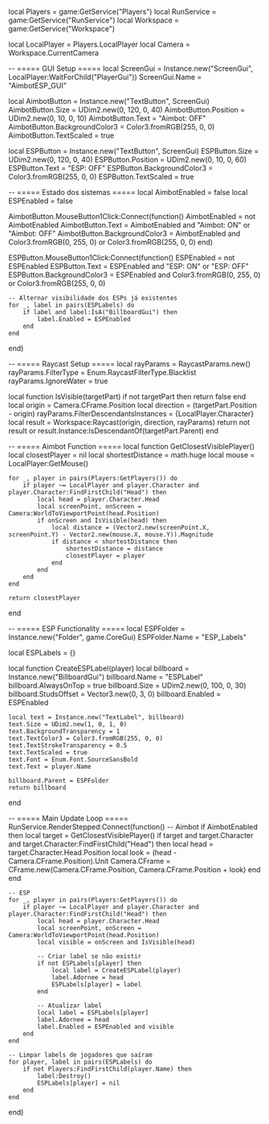 
local Players = game:GetService("Players")
local RunService = game:GetService("RunService")
local Workspace = game:GetService("Workspace")

local LocalPlayer = Players.LocalPlayer
local Camera = Workspace.CurrentCamera

-- ===== GUI Setup =====
local ScreenGui = Instance.new("ScreenGui", LocalPlayer:WaitForChild("PlayerGui"))
ScreenGui.Name = "AimbotESP_GUI"

local AimbotButton = Instance.new("TextButton", ScreenGui)
AimbotButton.Size = UDim2.new(0, 120, 0, 40)
AimbotButton.Position = UDim2.new(0, 10, 0, 10)
AimbotButton.Text = "Aimbot: OFF"
AimbotButton.BackgroundColor3 = Color3.fromRGB(255, 0, 0)
AimbotButton.TextScaled = true

local ESPButton = Instance.new("TextButton", ScreenGui)
ESPButton.Size = UDim2.new(0, 120, 0, 40)
ESPButton.Position = UDim2.new(0, 10, 0, 60)
ESPButton.Text = "ESP: OFF"
ESPButton.BackgroundColor3 = Color3.fromRGB(255, 0, 0)
ESPButton.TextScaled = true

-- ===== Estado dos sistemas =====
local AimbotEnabled = false
local ESPEnabled = false

AimbotButton.MouseButton1Click:Connect(function()
	AimbotEnabled = not AimbotEnabled
	AimbotButton.Text = AimbotEnabled and "Aimbot: ON" or "Aimbot: OFF"
	AimbotButton.BackgroundColor3 = AimbotEnabled and Color3.fromRGB(0, 255, 0) or Color3.fromRGB(255, 0, 0)
end)

ESPButton.MouseButton1Click:Connect(function()
	ESPEnabled = not ESPEnabled
	ESPButton.Text = ESPEnabled and "ESP: ON" or "ESP: OFF"
	ESPButton.BackgroundColor3 = ESPEnabled and Color3.fromRGB(0, 255, 0) or Color3.fromRGB(255, 0, 0)

	-- Alternar visibilidade dos ESPs já existentes
	for _, label in pairs(ESPLabels) do
		if label and label:IsA("BillboardGui") then
			label.Enabled = ESPEnabled
		end
	end
end)

-- ===== Raycast Setup =====
local rayParams = RaycastParams.new()
rayParams.FilterType = Enum.RaycastFilterType.Blacklist
rayParams.IgnoreWater = true

local function IsVisible(targetPart)
	if not targetPart then return false end
	local origin = Camera.CFrame.Position
	local direction = (targetPart.Position - origin)
	rayParams.FilterDescendantsInstances = {LocalPlayer.Character}
	local result = Workspace:Raycast(origin, direction, rayParams)
	return not result or result.Instance:IsDescendantOf(targetPart.Parent)
end

-- ===== Aimbot Function =====
local function GetClosestVisiblePlayer()
	local closestPlayer = nil
	local shortestDistance = math.huge
	local mouse = LocalPlayer:GetMouse()

	for _, player in pairs(Players:GetPlayers()) do
		if player ~= LocalPlayer and player.Character and player.Character:FindFirstChild("Head") then
			local head = player.Character.Head
			local screenPoint, onScreen = Camera:WorldToViewportPoint(head.Position)
			if onScreen and IsVisible(head) then
				local distance = (Vector2.new(screenPoint.X, screenPoint.Y) - Vector2.new(mouse.X, mouse.Y)).Magnitude
				if distance < shortestDistance then
					shortestDistance = distance
					closestPlayer = player
				end
			end
		end
	end

	return closestPlayer
end

-- ===== ESP Functionality =====
local ESPFolder = Instance.new("Folder", game.CoreGui)
ESPFolder.Name = "ESP_Labels"

local ESPLabels = {}

local function CreateESPLabel(player)
	local billboard = Instance.new("BillboardGui")
	billboard.Name = "ESPLabel"
	billboard.AlwaysOnTop = true
	billboard.Size = UDim2.new(0, 100, 0, 30)
	billboard.StudsOffset = Vector3.new(0, 3, 0)
	billboard.Enabled = ESPEnabled

	local text = Instance.new("TextLabel", billboard)
	text.Size = UDim2.new(1, 0, 1, 0)
	text.BackgroundTransparency = 1
	text.TextColor3 = Color3.fromRGB(255, 0, 0)
	text.TextStrokeTransparency = 0.5
	text.TextScaled = true
	text.Font = Enum.Font.SourceSansBold
	text.Text = player.Name

	billboard.Parent = ESPFolder
	return billboard
end

-- ===== Main Update Loop =====
RunService.RenderStepped:Connect(function()
	-- Aimbot
	if AimbotEnabled then
		local target = GetClosestVisiblePlayer()
		if target and target.Character and target.Character:FindFirstChild("Head") then
			local head = target.Character.Head.Position
			local look = (head - Camera.CFrame.Position).Unit
			Camera.CFrame = CFrame.new(Camera.CFrame.Position, Camera.CFrame.Position + look)
		end
	end

	-- ESP
	for _, player in pairs(Players:GetPlayers()) do
		if player ~= LocalPlayer and player.Character and player.Character:FindFirstChild("Head") then
			local head = player.Character.Head
			local screenPoint, onScreen = Camera:WorldToViewportPoint(head.Position)
			local visible = onScreen and IsVisible(head)

			-- Criar label se não existir
			if not ESPLabels[player] then
				local label = CreateESPLabel(player)
				label.Adornee = head
				ESPLabels[player] = label
			end

			-- Atualizar label
			local label = ESPLabels[player]
			label.Adornee = head
			label.Enabled = ESPEnabled and visible
		end
	end

	-- Limpar labels de jogadores que saíram
	for player, label in pairs(ESPLabels) do
		if not Players:FindFirstChild(player.Name) then
			label:Destroy()
			ESPLabels[player] = nil
		end
	end
end)
